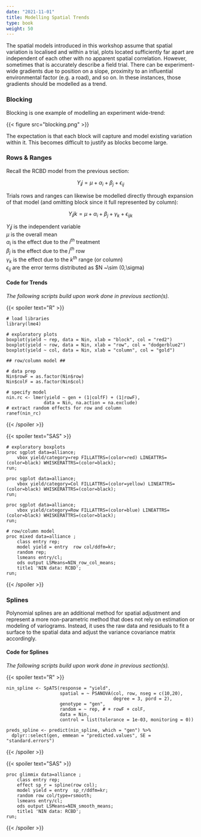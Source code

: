 ```yaml
---
date: "2021-11-01"
title: Modelling Spatial Trends
type: book
weight: 50
---
```


The spatial models introduced in this workshop assume that spatial variation is localised and within a trial, plots located sufficiently far apart are independent of each other with no apparent spatial correlation. However, sometimes that is accurately describe a field trial. There can be experiment-wide gradients due to position on a slope, proximity to an influential environmental factor (e.g. a road), and so on. In these instances, those gradients should be modelled as a trend. 

### Blocking 

Blocking is one example of modelling an experiment wide-trend:

{{< figure src="blocking.png" >}}

The expectation is that each block will capture and model existing variation  within it. This becomes difficult to justify as blocks become large. 

### Rows & Ranges

Recall the RCBD model from the previous section: 

$$Y_ij = \mu + \alpha_i + \beta_j + \epsilon_{ij}$$

Trials rows and ranges can likewise be modelled directly through expansion of that model (and omitting block since it full represented by column):

$$Y_ijk = \mu + \alpha_i + \beta_j + \gamma_k + \epsilon_{ijk}$$

$Y_ij$ is the independent variable   
$\mu$ is the overall mean   
$\alpha_i$ is the effect due to the $i^{th}$ treatment   
$\beta_j$ is the effect due to the $j^{th}$ row     
$\gamma_k$ is the effect due to the $k^{th}$ range (or column)  
$\epsilon_{ij}$ are the error terms distributed as $N ~\sim (0,\sigma)

#### Code for Trends

*The following scripts build upon work done in previous section(s).* 

{{< spoiler text="R" >}}
```
# load libraries
library(lme4)

# exploratory plots 
boxplot(yield ~ rep, data = Nin, xlab = "block", col = "red2")
boxplot(yield ~ row, data = Nin, xlab = "row", col = "dodgerblue2")
boxplot(yield ~ col, data = Nin, xlab = "column", col = "gold")

## row/column model ##

# data prep
Nin$rowF = as.factor(Nin$row)
Nin$colF = as.factor(Nin$col)

# specify model
nin.rc <- lmer(yield ~ gen + (1|colfF) + (1|rowF),
              data = Nin, na.action = na.exclude)
# extract random effects for row and column
ranef(nin_rc)
``` 
{{< /spoiler >}}

{{< spoiler text="SAS" >}}
```
# exploratory boxplots
proc sgplot data=alliance;
    vbox yield/category=rep FILLATTRS=(color=red) LINEATTRS=(color=black) WHISKERATTRS=(color=black);
run;

proc sgplot data=alliance;
    vbox yield/category=Col FILLATTRS=(color=yellow) LINEATTRS=(color=black) WHISKERATTRS=(color=black);
run;

proc sgplot data=alliance;
    vbox yield/category=Row FILLATTRS=(color=blue) LINEATTRS=(color=black) WHISKERATTRS=(color=black);
run;

# row/column model
proc mixed data=alliance ;
	class entry rep;
	model yield = entry  row col/ddfm=kr;
	random rep;
	lsmeans entry/cl;
	ods output LSMeans=NIN_row_col_means;
	title1 'NIN data: RCBD';
run;
``` 
{{< /spoiler >}}

### Splines

Polynomial splines are an additional method for spatial adjustment and represent a more non-parametric method that does not rely on estimation or modeling of variograms. Instead, it uses the raw data and residuals to fit a surface to the spatial data and adjust the variance covariance matrix accordingly.

#### Code for Splines

*The following scripts build upon work done in previous section(s).* 

{{< spoiler text="R" >}}
```
nin_spline <- SpATS(response = "yield", 
                    spatial = ~ PSANOVA(col, row, nseg = c(10,20),
                                        degree = 3, pord = 2), 
                    genotype = "gen",  
                    random = ~ rep, # + rowF + colF, 
                    data = Nin, 
                    control = list(tolerance = 1e-03, monitoring = 0))
                    
preds_spline <- predict(nin_spline, which = "gen") %>% 
  dplyr::select(gen, emmean = "predicted.values", SE = "standard.errors")
``` 
{{< /spoiler >}}

{{< spoiler text="SAS" >}}
```
proc glimmix data=alliance ;
    class entry rep;
    effect sp_r = spline(row col);
    model yield = entry  sp_r/ddfm=kr;
    random row col/type=rsmooth;
    lsmeans entry/cl;
    ods output LSMeans=NIN_smooth_means;
    title1 'NIN data: RCBD';
run;
``` 
{{< /spoiler >}}


